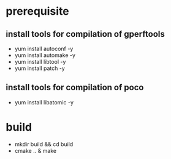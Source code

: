 # prerequisite
## install tools for compilation of gperftools
- yum install autoconf -y
- yum install automake  -y
- yum install libtool  -y
- yum install patch  -y
## install tools for compilation of poco
- yum install libatomic -y
# build
- mkdir build && cd build
- cmake .. & make
